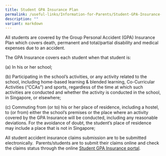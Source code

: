 ```yaml
---
title: Student GPA Insurance Plan
permalink: /useful-links/Information-for-Parents/Student-GPA-Insurance-Plan/
description: ""
variant: markdown
---
```

All students are covered by the Group Personal Accident (GPA) Insurance Plan which covers death, permanent and total/partial disability and medical expenses due to an accident.

The GPA Insurance covers each student when that student is:

(a) In his or her school;  

(b) Participating in the school’s activities, or any activity related to the school, including home-based learning & blended learning, Co-Curricular Activities (“CCAs”) and sports, regardless of the time at which such activities are conducted and whether the activity is conducted in the school, in Singapore, or elsewhere;  

(c) Commuting from (or to) his or her place of residence, including a hostel, to (or from) either the school’s premises or the place where an activity covered by the GPA Insurance will be conducted, including any reasonable deviations. For the avoidance of doubt, the student’s place of residence may include a place that is not in Singapore;

All student accident insurance claims submission are to be submitted electronically.  Parents/students are to submit their claims online and check the claims status through the online [Student GPA Insurance portal](https://www.income.com.sg/studentgpa).